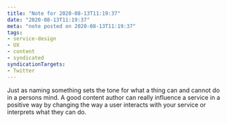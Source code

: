 ```yaml
---
title: "Note for 2020-08-13T11:19:37"
date: "2020-08-13T11:19:37"
meta: "note posted on 2020-08-13T11:19:37"
tags:
- service-design
- UX
- content
- syndicated
syndicationTargets: 
- Twitter
---
```

Just as naming something sets the tone for what a thing can and cannot do in a persons mind. A good content author can really influence a service in a positive way by changing the way a user interacts with your service or interprets what they can do.
